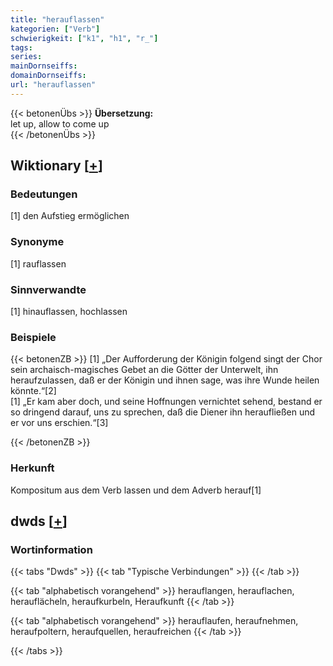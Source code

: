 ```yaml
---
title: "herauflassen"
kategorien: ["Verb"]
schwierigkeit: ["k1", "h1", "r_"]
tags:
series:
mainDornseiffs:
domainDornseiffs:
url: "herauflassen"
---
```


{{< betonenÜbs >}}
**Übersetzung:**  
let up, allow to come  up  
{{< /betonenÜbs >}}

## Wiktionary [[+](https://de.wiktionary.org/wiki/herauflassen)]

### Bedeutungen
[1] den Aufstieg ermöglichen  

### Synonyme
[1] rauflassen  

### Sinnverwandte
[1] hinauflassen, hochlassen  

### Beispiele
{{< betonenZB >}}
[1] „Der Aufforderung der Königin folgend singt der Chor sein archaisch-magisches Gebet an die Götter der Unterwelt, ihn heraufzulassen, daß er der Königin und ihnen sage, was ihre Wunde heilen könnte.“[2]  
[1] „Er kam aber doch, und seine Hoffnungen vernichtet sehend, bestand er so dringend darauf, uns zu sprechen, daß die Diener ihn heraufließen und er vor uns erschien.“[3]  

{{< /betonenZB >}}
### Herkunft
Kompositum aus dem Verb lassen und dem Adverb herauf[1]  



## dwds [[+](https://www.dwds.de/wb/herauflassen)]

### Wortinformation
{{< tabs "Dwds" >}}
{{< tab "Typische Verbindungen" >}}
{{< /tab >}}

{{< tab "alphabetisch vorangehend" >}}
herauflangen, herauflachen, herauflächeln, heraufkurbeln, Heraufkunft
{{< /tab >}}

{{< tab "alphabetisch vorangehend" >}}
herauflaufen, heraufnehmen, heraufpoltern, heraufquellen, heraufreichen
{{< /tab >}}

{{< /tabs >}}

